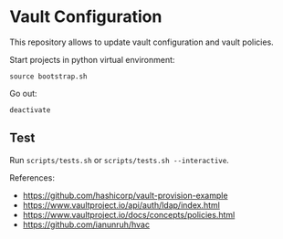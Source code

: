 # Vault Configuration

This repository allows to update vault configuration and vault policies.

Start projects in python virtual environment:

~~~
source bootstrap.sh
~~~

Go out:

~~~
deactivate
~~~

## Test

Run `scripts/tests.sh` or `scripts/tests.sh --interactive`.


References:

* https://github.com/hashicorp/vault-provision-example
* https://www.vaultproject.io/api/auth/ldap/index.html
* https://www.vaultproject.io/docs/concepts/policies.html
* https://github.com/ianunruh/hvac
